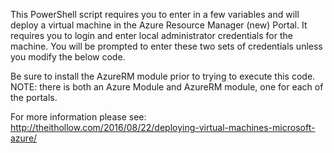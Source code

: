 This PowerShell script requires you to enter in a few variables and will deploy a virtual machine in the Azure Resource Manager (new) Portal. It requires you to login and enter local administrator credentials for the machine. You will be prompted to enter these two sets of credentials unless you modify the below code.

Be sure to install the AzureRM module prior to trying to execute this code. NOTE: there is both an Azure Module and AzureRM module, one for each of the portals.

For more information please see: http://theithollow.com/2016/08/22/deploying-virtual-machines-microsoft-azure/
